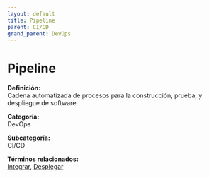 ```yaml
---
layout: default
title: Pipeline
parent: CI/CD
grand_parent: DevOps
---
```


# Pipeline

**Definición:**  
Cadena automatizada de procesos para la construcción, prueba, y despliegue de software.

**Categoría:**  
DevOps  

**Subcategoría:**  
CI/CD

**Términos relacionados:**  
[Integrar](https://maleniski.github.io/diccionario-angl-tec-mx/docs/devops/ci/cd/integrar.html), [Desplegar](https://maleniski.github.io/diccionario-angl-tec-mx/docs/devops/ci/cd/desplegar.html)
